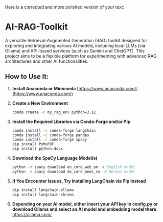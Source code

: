 Here is a corrected and more polished version of your text:

# AI-RAG-Toolkit

A versatile Retrieval-Augmented Generation (RAG) toolkit designed for exploring and integrating various AI models, including local LLMs (via Ollama) and API-based services (such as Gemini and ChatGPT). This project aims to be a flexible platform for experimenting with advanced RAG architectures and other AI functionalities.

## How to Use It:

1. **Install Anaconda or Miniconda**
   [https://www.anaconda.com/](https://www.anaconda.com/)

2. **Create a New Environment**

   ```bash
   conda create -n my_rag_env python=3.12
   ```

3. **Install the Required Libraries via Conda-Forge and/or Pip**

   ```bash
   conda install -c conda-forge langchain
   conda install -c conda-forge pandas
   conda install -c conda-forge spacy
   pip install PyMuPDF
   pip install python-docx
   ```

4. **Download the SpaCy Language Model(s)**

   ```bash
   python -m spacy download en_core_web_sm  # English model  
   python -m spacy download de_core_news_sm  # German model
   ```

5. **If You Encounter Issues, Try Installing LangChain via Pip Instead**

   ```bash
   pip install langchain-ollama
   pip install langchain-chroma
   ```
6. **Depending on your AI model, either insert your API key in config.py or download Ollama and select an AI model and embedding model there.**
https://ollama.com/
